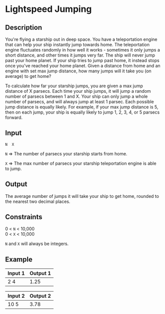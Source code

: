 # Lightspeed Jumping
## Description
You're flying a starship out in deep space. You have a teleportation engine that can help your ship instantly jump towards home. The teleportation engine fluctuates randomly in how well it works - sometimes it only jumps a short distance, and other times it jumps very far. The ship will never jump past your home planet. If your ship tries to jump past home, it instead stops once you've reached your home planet. Given a distance from home and an engine with set max jump distance, how many jumps will it take you (on average) to get home?

To calculate how far your starship jumps, you are given a max jump distance of X parsecs. Each time your ship jumps, it will jump a random number of parsecs between 1 and X. Your ship can only jump a whole number of parsecs, and will always jump at least 1 parsec. Each possible jump distance is equally likely.
For example, if your max jump distance is 5, then on each jump, your ship is equally likely to jump 1, 2, 3, 4, or 5 parsecs forward.

## Input
`N  X`

`N` => The number of parsecs your starship starts from home.

`X` => The max number of parsecs your starship teleportation engine is able to jump.

## Output
The average number of jumps it will take your ship to get home, rounded to the nearest two decimal places.

## Constraints
0 < `N` < 10,000  
0 < `X` < 10,000

`N` and `X` will always be integers.

## Example

| Input 1	|	Output 1 |
| --- | --- |
| 2  4	|	1.25 |

| Input 2	|	Output 2 |
| --- | --- |
| 10  5	|	3.78 |
